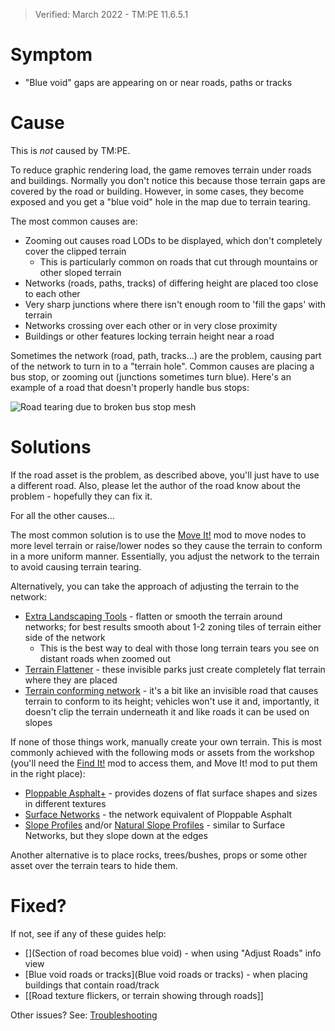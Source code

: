 > Verified: March 2022 - TM:PE 11.6.5.1

# Symptom

* "Blue void" gaps are appearing on or near roads, paths or tracks

# Cause

This is _not_ caused by TM:PE.

To reduce graphic rendering load, the game removes terrain under roads and buildings. Normally you don't notice this because those terrain gaps are covered by the road or building. However, in some cases, they become exposed and you get a "blue void" hole in the map due to terrain tearing.

The most common causes are:

* Zooming out causes road LODs to be displayed, which don't completely cover the clipped terrain
    * This is particularly common on roads that cut through mountains or other sloped terrain
* Networks (roads, paths, tracks) of differing height are placed too close to each other
* Very sharp junctions where there isn't enough room to 'fill the gaps' with terrain
* Networks crossing over each other or in very close proximity
* Buildings or other features locking terrain height near a road

Sometimes the network (road, path, tracks...) are the problem, causing part of the network to turn in to a "terrain hole". Common causes are placing a bus stop, or zooming out (junctions sometimes turn blue). Here's an example of a road that doesn't properly handle bus stops:

![Road tearing due to broken bus stop mesh](https://i.imgur.com/qCFuPJh.png)

# Solutions

If the road asset is the problem, as described above, you'll just have to use a different road. Also, please let the author of the road know about the problem - hopefully they can fix it.

For all the other causes...

The most common solution is to use the [Move It!](https://steamcommunity.com/sharedfiles/filedetails/?id=1619685021) mod to move nodes to more level terrain or raise/lower nodes so they cause the terrain to conform in a more uniform manner. Essentially, you adjust the network to the terrain to avoid causing terrain tearing.

Alternatively, you can take the approach of adjusting the terrain to the network:

* [Extra Landscaping Tools](https://steamcommunity.com/sharedfiles/filedetails/?id=502750307) - flatten or smooth the terrain around networks; for best results smooth about 1-2 zoning tiles of terrain either side of the network
    * This is the best way to deal with those long terrain tears you see on distant roads when zoomed out
* [Terrain Flattener](https://steamcommunity.com/sharedfiles/filedetails/?id=1468227932) - these invisible parks just create completely flat terrain where they are placed
* [Terrain conforming network](https://steamcommunity.com/sharedfiles/filedetails/?id=1480409620) - it's a bit like an invisible road that causes terrain to conform to its height; vehicles won't use it and, importantly, it doesn't clip the terrain underneath it and like roads it can be used on slopes

If none of those things work, manually create your own terrain. This is most commonly achieved with the following mods or assets from the workshop (you'll need the [Find It!](https://steamcommunity.com/sharedfiles/filedetails/?id=837734529) mod to access them, and Move It! mod to put them in the right place):

* [Ploppable Asphalt+](https://steamcommunity.com/workshop/filedetails/?id=1258162457) - provides dozens of flat surface shapes and sizes in different textures
* [Surface Networks](https://steamcommunity.com/sharedfiles/filedetails/?id=1875956729) - the network equivalent of Ploppable Asphalt
* [Slope Profiles](https://steamcommunity.com/sharedfiles/filedetails/?id=1674146668) and/or [Natural Slope Profiles](https://steamcommunity.com/sharedfiles/filedetails/?id=1708707788) - similar to Surface Networks, but they slope down at the edges

Another alternative is to place rocks, trees/bushes, props or some other asset over the terrain tears to hide them.

# Fixed?

If not, see if any of these guides help:

* [](Section of road becomes blue void) - when using "Adjust Roads" info view
* [Blue void roads or tracks](Blue void roads or tracks) - when placing buildings that contain road/track
* [[Road texture flickers, or terrain showing through roads]]

Other issues? See: [Troubleshooting](Troubleshooting)